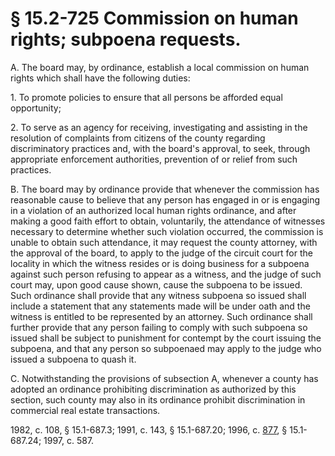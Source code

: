 # § 15.2-725 Commission on human rights; subpoena requests.

<p>A. The board may, by ordinance, establish a local commission on human rights which shall have the following duties:</p><p>1. To promote policies to ensure that all persons be afforded equal opportunity;</p><p>2. To serve as an agency for receiving, investigating and assisting in the resolution of complaints from citizens of the county regarding discriminatory practices and, with the board's approval, to seek, through appropriate enforcement authorities, prevention of or relief from such practices.</p><p>B. The board may by ordinance provide that whenever the commission has reasonable cause to believe that any person has engaged in or is engaging in a violation of an authorized local human rights ordinance, and after making a good faith effort to obtain, voluntarily, the attendance of witnesses necessary to determine whether such violation occurred, the commission is unable to obtain such attendance, it may request the county attorney, with the approval of the board, to apply to the judge of the circuit court for the locality in which the witness resides or is doing business for a subpoena against such person refusing to appear as a witness, and the judge of such court may, upon good cause shown, cause the subpoena to be issued. Such ordinance shall provide that any witness subpoena so issued shall include a statement that any statements made will be under oath and the witness is entitled to be represented by an attorney. Such ordinance shall further provide that any person failing to comply with such subpoena so issued shall be subject to punishment for contempt by the court issuing the subpoena, and that any person so subpoenaed may apply to the judge who issued a subpoena to quash it.</p><p>C. Notwithstanding the provisions of subsection A, whenever a county has adopted an ordinance prohibiting discrimination as authorized by this section, such county may also in its ordinance prohibit discrimination in commercial real estate transactions.</p><p>1982, c. 108, § 15.1-687.3; 1991, c. 143, § 15.1-687.20; 1996, c. <a href='http://lis.virginia.gov/cgi-bin/legp604.exe?961+ful+CHAP0877'>877</a>, § 15.1-687.24; 1997, c. 587.</p>